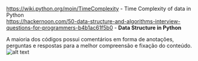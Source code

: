 https://wiki.python.org/moin/TimeComplexity - Time Complexity of data in Python<br />
https://hackernoon.com/50-data-structure-and-algorithms-interview-questions-for-programmers-b4b1ac61f5b0 - <b>Data Structure in Python</b><br />

A maioria dos códigos possui comentários em forma de anotações, perguntas e respostas para a melhor compreensão e fixação do conteúdo.
![alt text](https://cdn-images-1.medium.com/max/1600/1*7EUX9QIjq2x1JyFKcjhXsA.png)

